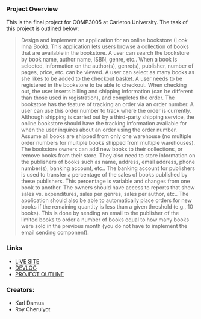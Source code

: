 ### Project Overview
This is the final project for COMP3005 at Carleton University. The task of this project is outlined below:

> Design and implement an application for an online bookstore (Look Inna Book). This application lets users browse a collection of books that are available in the bookstore. A user can search the bookstore by book name, author name, ISBN, genre, etc.. When a book is selected, information on the author(s), genre(s), publisher, number of pages, price, etc. can be viewed. A user can select as many books as she likes to be added to the checkout basket. A user needs to be registered in the bookstore to be able to checkout. When checking out, the user inserts billing and shipping information (can be different than those used in registration), and completes the order. The bookstore has the feature of tracking an order via an order number. A user can use this order number to track where the order is currently. Although shipping is carried out by a third-party shipping service, the online bookstore should have the tracking information available for when the user inquires about an order using the order number. Assume all books are shipped from only one warehouse (no multiple order numbers for multiple books shipped from multiple warehouses). The bookstore owners can add new books to their collections, or remove books from their store. They also need to store information on the publishers of books such as name, address, email address, phone number(s), banking account, etc.. The banking account for publishers is used to transfer a percentage of the sales of books published by these publishers. This percentage is variable and changes from one book to another. The owners should have access to reports that show sales vs. expenditures, sales per genres, sales per author, etc.. The application should also be able to automatically place orders for new books if the remaining quantity is less than a given threshold (e.g., 10 books). This is done by sending an email to the publisher of the limited books to order a number of books equal to how many books were sold in the previous month (you do not have to implement the email sending component).

### Links
- [LIVE SITE](http://comp3005.karldamus.com)
- [DEVLOG](https://github.com/karldamus/COMP3005-Project/blob/main/DEVLOG.md)
- [PROJECT OUTLINE](https://github.com/karldamus/COMP3005-Project/blob/main/docs/projectoutline.md)

### Creators:
- Karl Damus
- Roy Cheruiyot